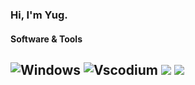 ### Hi, I'm Yug. 
#### Software & Tools

![Windows](http://img.shields.io/badge/Windows-OS-0078D6?style=flat-square&logo=windows&logoColor=ffffff)
![Vscodium](https://img.shields.io/badge/VSCodium-Editor-informational?style=flat&logo=visual-studio-code&logoColor=white&color=6aa6f8)
<img src="https://img.shields.io/badge/Shell-Bash-informational?style=flat&logo=gnu-bash&logoColor=white&color=e0e0e0"/> </a>
<img src="https://img.shields.io/badge/Shell-Git-informational?style=flat&logo=git&logoColor=white&color=e0e0e0"/> </a>
--
